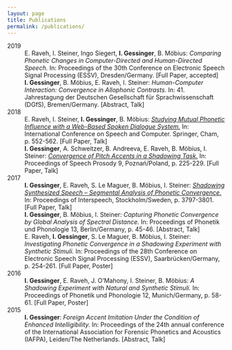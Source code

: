 ```yaml
---
layout: page
title: Publications
permalink: /publications/
---
```


<dl>
  <dt>2019</dt>	
  <dd>E. Raveh, I. Steiner, Ingo Siegert, <strong>I. Gessinger</strong>, B. Möbius: <em>Comparing Phonetic Changes in Computer-Directed and Human-Directed Speech.</em> In: Proceedings of the 30th Conference on Electronic Speech Signal Processing (ESSV), Dresden/Germany. [Full Paper, accepted]</dd>
  <dd><strong>I. Gessinger</strong>, B. Möbius, E. Raveh, I. Steiner: <em>Human-Computer Interaction: Convergence in Allophonic Contrasts.</em> In: 41. Jahrestagung der Deutschen Gesellschaft für Sprachwissenschaft (DGfS), Bremen/Germany. [Abstract, Talk]</dd>
  
  <dt>2018</dt>	
  <dd>E. Raveh, I. Steiner, <strong>I. Gessinger</strong>, B. Möbius: <a href="https://arxiv.org/pdf/1809.04945.pdf" target="_blank" rel="noopener"><em>Studying Mutual Phonetic Influence with a Web-Based Spoken Dialogue System.</em></a> In: International Conference on Speech and Computer. Springer, Cham, p. 552-562. [Full Paper, Talk]</dd>
  <dd><strong>I. Gessinger</strong>, A. Schweitzer, B. Andreeva, E. Raveh, B. Möbius, I. Steiner: <a href="https://www.isca-speech.org/archive/SpeechProsody_2018/pdfs/160.pdf" target="_blank" rel="noopener"><em>Convergence of Pitch Accents in a Shadowing Task.</em></a> In: Proceedings of Speech Prosody 9, Poznań/Poland, p. 225-229. [Full Paper, Talk]</dd>

  <dt>2017</dt>	
    <dd><strong>I. Gessinger</strong>, E. Raveh, S. Le Maguer, B. Möbius, I. Steiner: <a href="https://www.isca-speech.org/archive/Interspeech_2017/pdfs/1433.PDF" target="_blank" rel="noopener"><em>Shadowing Synthesized Speech – Segmental Analysis of Phonetic Convergence.</em></a> In: Proceedings of Interspeech, Stockholm/Sweden, p. 3797-3801. [Full Paper, Talk]</dd>
    <dd><strong>I. Gessinger</strong>, B. Möbius, I. Steiner: <em>Capturing Phonetic Convergence by Global Analysis of Spectral Distance.</em> In: Proceedings of Phonetik und Phonologie 13, Berlin/Germany, p. 45-46. [Abstract, Talk]</dd>
    <dd>E. Raveh, <strong>I. Gessinger</strong>, S. Le Maguer, B. Möbius, I. Steiner: <em>Investigating Phonetic Convergence in a Shadowing Experiment with Synthetic Stimuli.</em> In: Proceedings of the 28th Conference on Electronic Speech Signal Processing (ESSV), Saarbrücken/Germany, p. 254-261. [Full Paper, Poster]</dd>

  <dt>2016</dt>	
    <dd><strong>I. Gessinger</strong>, E. Raveh, J. O’Mahony, I. Steiner, B. Möbius: <em>A Shadowing Experiment with Natural and Synthetic Stimuli.</em> In: Proceedings of Phonetik und Phonologie 12, Munich/Germany, p. 58-61. [Full Paper, Poster]</dd>

  <dt>2015</dt>
    <dd><strong>I. Gessinger</strong>: <em>Foreign Accent Imitation Under the Condition of Enhanced Intelligibility.</em> In: Proceedings of the 24th annual conference of the International Association for Forensic Phonetics and Acoustics (IAFPA), Leiden/The Netherlands. [Abstract, Talk]</dd>
</dl>

